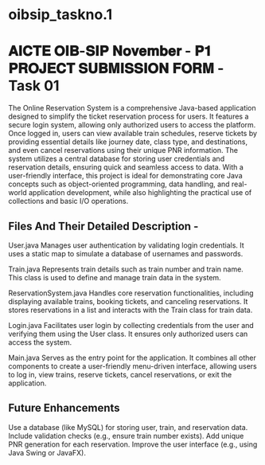 # oibsip_taskno.1
# 𝐀𝐈𝐂𝐓𝐄 𝐎𝐈𝐁-𝐒𝐈𝐏 𝐍𝐨𝐯𝐞𝐦𝐛𝐞𝐫 - 𝐏𝟏 𝐏𝐑𝐎𝐉𝐄𝐂𝐓 𝐒𝐔𝐁𝐌𝐈𝐒𝐒𝐈𝐎𝐍 𝐅𝐎𝐑𝐌 - Task 01

The Online Reservation System is a comprehensive Java-based application designed to simplify the ticket reservation process for users. It features a secure login system, allowing only authorized users to access the platform. Once logged in, users can view available train schedules, reserve tickets by providing essential details like journey date, class type, and destinations, and even cancel reservations using their unique PNR information. The system utilizes a central database for storing user credentials and reservation details, ensuring quick and seamless access to data. With a user-friendly interface, this project is ideal for demonstrating core Java concepts such as object-oriented programming, data handling, and real-world application development, while also highlighting the practical use of collections and basic I/O operations.

## Files And Their Detailed Description - 

User.java
Manages user authentication by validating login credentials. It uses a static map to simulate a database of usernames and passwords.

Train.java
Represents train details such as train number and train name. This class is used to define and manage train data in the system.

ReservationSystem.java
Handles core reservation functionalities, including displaying available trains, booking tickets, and canceling reservations. It stores reservations in a list and interacts with the Train class for train data.

Login.java
Facilitates user login by collecting credentials from the user and verifying them using the User class. It ensures only authorized users can access the system.

Main.java
Serves as the entry point for the application. It combines all other components to create a user-friendly menu-driven interface, allowing users to log in, view trains, reserve tickets, cancel reservations, or exit the application.

## Future Enhancements
 Use a database (like MySQL) for storing user, train, and reservation data.
 Include validation checks (e.g., ensure train number exists).
 Add unique PNR generation for each reservation.
 Improve the user interface (e.g., using Java Swing or JavaFX).
